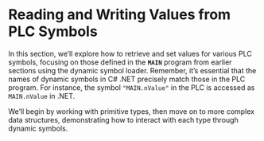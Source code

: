 # Reading and Writing Values from PLC Symbols

In this section, we’ll explore how to retrieve and set values for various PLC symbols, focusing on those defined in the **`MAIN`** program from earlier sections using the dynamic symbol loader. Remember, it’s essential that the names of dynamic symbols in C# .NET precisely match those in the PLC program. For instance, the symbol `"MAIN.nValue"` in the PLC is accessed as `MAIN.nValue` in .NET.

We’ll begin by working with primitive types, then move on to more complex data structures, demonstrating how to interact with each type through dynamic symbols.